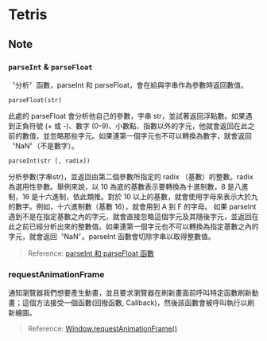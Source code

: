 # Tetris
## Note
### `parseInt` & `parseFloat`

〝分析〞函數，parseInt 和 parseFloat，會在給與字串作為參數時返回數值。

    parseFloat(str)

此處的 parseFloat 會分析他自己的參數，字串 str，並試著返回浮點數。如果遇到正負符號 (+ 或 -)、數字 (0-9)、小數點、指數以外的字元，他就會返回在此之前的數值，並忽略那些字元。如果連第一個字元也不可以轉換為數字，就會返回〝NaN〞（不是數字）。

    parseInt(str [, radix])

分析參數(字串str)，並返回由第二個參數所指定的 radix （基數）的整數。radix 為選用性參數。舉例來說，以 10 為底的基數表示要轉換為十進制數，8 是八進制，16 是十六進制，依此類推。對於 10 以上的基數，就會使用字母來表示大於九的數字。例如，十六進制數（基數 16），就會用到 A 到 F 的字母。
如果 parseInt 遇到不是在指定基數之內的字元，就會直接忽略這個字元及其隨後字元，並返回在此之前已經分析出來的整數值。如果連第一個字元也不可以轉換為指定基數之內的字元，就會返回〝NaN〞。parseInt 函數會切除字串以取得整數值。

 > Reference: [parseInt 和 parseFloat 函數](https://developer.mozilla.org/zh-TW/docs/Web/JavaScript/Obsolete_Pages/Obsolete_Pages/Obsolete_Pages/%E9%A0%90%E5%85%88%E5%AE%9A%E7%BE%A9%E7%9A%84%E5%87%BD%E6%95%B8/parseInt_%E5%92%8C_parseFloat_%E5%87%BD%E6%95%B8)

### requestAnimationFrame

通知瀏覽器我們想要產生動畫，並且要求瀏覽器在刷新畫面前呼叫特定函數刷新動畫；這個方法接受一個函數(回撥函數, Callback)，然後該函數會被呼叫執行以刷新繪圖。
> Reference: [Window.requestAnimationFrame()](https://developer.mozilla.org/zh-TW/docs/Web/API/Window.requestAnimationFrame)
